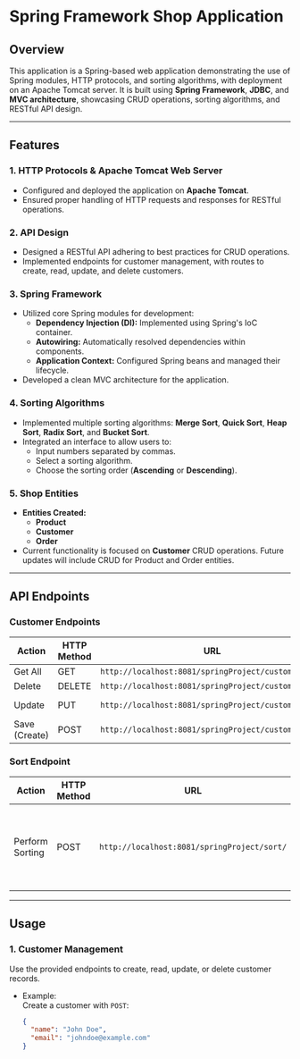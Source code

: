 # Spring Framework Shop Application

## Overview  
This application is a Spring-based web application demonstrating the use of Spring modules, HTTP protocols, and sorting algorithms, with deployment on an Apache Tomcat server. It is built using **Spring Framework**, **JDBC**, and **MVC architecture**, showcasing CRUD operations, sorting algorithms, and RESTful API design.

---

## Features  

### 1. HTTP Protocols & Apache Tomcat Web Server
- Configured and deployed the application on **Apache Tomcat**.
- Ensured proper handling of HTTP requests and responses for RESTful operations.

### 2. API Design
- Designed a RESTful API adhering to best practices for CRUD operations.
- Implemented endpoints for customer management, with routes to create, read, update, and delete customers.

### 3. Spring Framework
- Utilized core Spring modules for development:
  - **Dependency Injection (DI):** Implemented using Spring's IoC container.
  - **Autowiring:** Automatically resolved dependencies within components.
  - **Application Context:** Configured Spring beans and managed their lifecycle.
- Developed a clean MVC architecture for the application.

### 4. Sorting Algorithms
- Implemented multiple sorting algorithms: **Merge Sort**, **Quick Sort**, **Heap Sort**, **Radix Sort**, and **Bucket Sort**.
- Integrated an interface to allow users to:
  - Input numbers separated by commas.
  - Select a sorting algorithm.
  - Choose the sorting order (**Ascending** or **Descending**).

### 5. Shop Entities
- **Entities Created:**
  - **Product**
  - **Customer**
  - **Order**
- Current functionality is focused on **Customer** CRUD operations. Future updates will include CRUD for Product and Order entities.

---

## API Endpoints  

### Customer Endpoints
| Action         | HTTP Method | URL                                  | Request Body       |
|----------------|-------------|--------------------------------------|--------------------|
| Get All        | GET         | `http://localhost:8081/springProject/customer/` | N/A                |
| Delete         | DELETE      | `http://localhost:8081/springProject/customer/{id}` | N/A |
| Update         | PUT         | `http://localhost:8081/springProject/customer/{id}` | `name`, `email`    |
| Save (Create)  | POST        | `http://localhost:8081/springProject/customer/` | `name`, `email`    |

### Sort Endpoint
| Action                | HTTP Method | URL                                  | Request Body                                       |
|-----------------------|-------------|--------------------------------------|--------------------------------------------------|
| Perform Sorting       | POST        | `http://localhost:8081/springProject/sort/` | `algorithm` (e.g., "merge"), `array` (comma-separated), `order` ("asc"/"desc") |

---

## Usage  

### 1. Customer Management  
Use the provided endpoints to create, read, update, or delete customer records.  

- Example:  
  Create a customer with `POST`:  
  ```json
  {
    "name": "John Doe",
    "email": "johndoe@example.com"
  }
